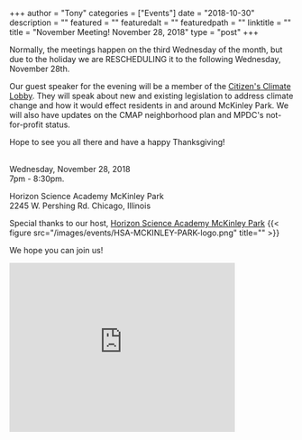 
+++
author = "Tony"
categories = ["Events"]
date = "2018-10-30"
description = ""
featured = ""
featuredalt = ""
featuredpath = ""
linktitle = ""
title = "November Meeting! November 28, 2018"
type = "post"
+++




Normally, the meetings happen on the third Wednesday of the month, but due to the holiday we are RESCHEDULING it to the following Wednesday, November 28th. 

Our guest speaker for the evening will be a member of the  <a href="https://citizensclimatelobby.org">Citizen's Climate Lobby</a>. They will speak about new and existing legislation to address climate change and how it would effect residents in and around McKinley Park. We will also have updates on the CMAP neighborhood plan and MPDC's not-for-profit status. 

Hope to see you all there and have a happy Thanksgiving! 

</br>Wednesday, November 28, 2018 
</br>7pm - 8:30pm. </br>

Horizon Science Academy McKinley Park <br/>
2245 W. Pershing Rd. Chicago, Illinois<br/>  

Special thanks to our host,  <a href="http://www.hsamckinley.org"> Horizon Science Academy McKinley Park</a>
{{< figure src="/images/events/HSA-MCKINLEY-PARK-logo.png" title="" >}}

We hope you can join us! 

<iframe src="https://www.google.com/maps/embed?pb=!1m14!1m8!1m3!1d11893.00712429248!2d-87.6820487!3d41.8228762!3m2!1i1024!2i768!4f13.1!3m3!1m2!1s0x0%3A0xc56362598ae78ea1!2sHorizon+Science+Academy!5e0!3m2!1sen!2sus!4v1541038096183" width="400" height="300" frameborder="0" style="border:0" allowfullscreen></iframe>
<br/>
<br/>
